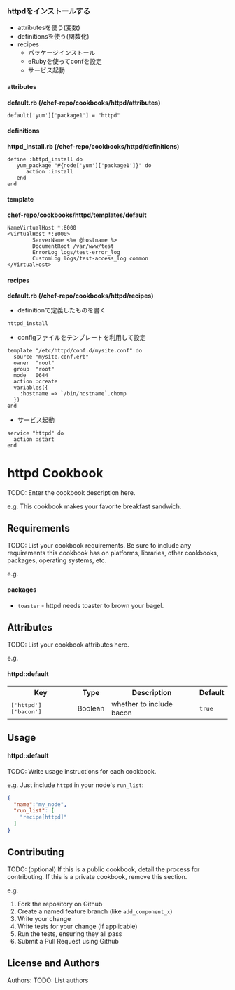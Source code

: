 
### httpdをインストールする
- attributesを使う(変数)
- definitionsを使う(関数化)
- recipes
   -  パッケージインストール
   -  eRubyを使ってconfを設定
   -  サービス起動

#### attributes
**default.rb (/chef-repo/cookbooks/httpd/attributes)**
```
default['yum']['package1'] = "httpd"
```

#### definitions
**httpd_install.rb (/chef-repo/cookbooks/httpd/definitions)**
```
define :httpd_install do
   yum_package "#{node['yum']['package1']}" do
      action :install
   end
end
```

#### template
**chef-repo/cookbooks/httpd/templates/default**
```
NameVirtualHost *:8000
<VirtualHost *:8000>
        ServerName <%= @hostname %>
        DocumentRoot /var/www/test
        ErrorLog logs/test-error_log
        CustomLog logs/test-access_log common
</VirtualHost>
```

#### recipes
**default.rb (/chef-repo/cookbooks/httpd/recipes)**
-  definitionで定義したものを書く
```
httpd_install
```

-  configファイルをテンプレートを利用して設定
```
template "/etc/httpd/conf.d/mysite.conf" do
  source "mysite.conf.erb"
  owner	 "root"
  group  "root"
  mode   0644
  action :create
  variables({
	:hostname => `/bin/hostname`.chomp
  })
end
```
- サービス起動
```
service "httpd" do
  action :start
end
```


httpd Cookbook
==============
TODO: Enter the cookbook description here.

e.g.
This cookbook makes your favorite breakfast sandwich.

Requirements
------------
TODO: List your cookbook requirements. Be sure to include any requirements this cookbook has on platforms, libraries, other cookbooks, packages, operating systems, etc.

e.g.
#### packages
- `toaster` - httpd needs toaster to brown your bagel.

Attributes
----------
TODO: List your cookbook attributes here.

e.g.
#### httpd::default
<table>
  <tr>
    <th>Key</th>
    <th>Type</th>
    <th>Description</th>
    <th>Default</th>
  </tr>
  <tr>
    <td><tt>['httpd']['bacon']</tt></td>
    <td>Boolean</td>
    <td>whether to include bacon</td>
    <td><tt>true</tt></td>
  </tr>
</table>

Usage
-----
#### httpd::default
TODO: Write usage instructions for each cookbook.

e.g.
Just include `httpd` in your node's `run_list`:

```json
{
  "name":"my_node",
  "run_list": [
    "recipe[httpd]"
  ]
}
```

Contributing
------------
TODO: (optional) If this is a public cookbook, detail the process for contributing. If this is a private cookbook, remove this section.

e.g.
1. Fork the repository on Github
2. Create a named feature branch (like `add_component_x`)
3. Write your change
4. Write tests for your change (if applicable)
5. Run the tests, ensuring they all pass
6. Submit a Pull Request using Github

License and Authors
-------------------
Authors: TODO: List authors
